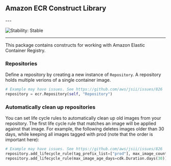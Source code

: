 ## Amazon ECR Construct Library

<html></html>---


![Stability: Stable](https://img.shields.io/badge/stability-Stable-success.svg?style=for-the-badge)

---
<html></html>

This package contains constructs for working with Amazon Elastic Container Registry.

### Repositories

Define a repository by creating a new instance of `Repository`. A repository
holds multiple verions of a single container image.

```python
# Example may have issues. See https://github.com/aws/jsii/issues/826
repository = ecr.Repository(self, "Repository")
```

### Automatically clean up repositories

You can set life cycle rules to automatically clean up old images from your
repository. The first life cycle rule that matches an image will be applied
against that image. For example, the following deletes images older than
30 days, while keeping all images tagged with prod (note that the order
is important here):

```python
# Example may have issues. See https://github.com/aws/jsii/issues/826
repository.add_lifecycle_rule(tag_prefix_list=["prod"], max_image_count=9999)
repository.add_lifecycle_rule(max_image_age_days=cdk.Duration.days(30))
```
